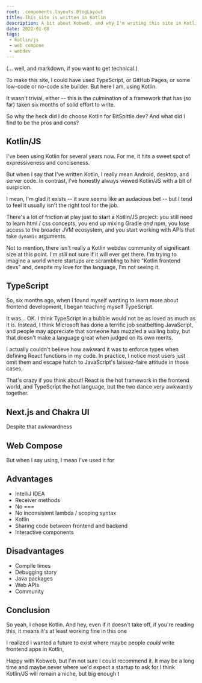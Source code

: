 ```yaml
---
root: .components.layouts.BlogLayout
title: This site is written in Kotlin
description: A bit about Kobweb, and why I'm writing this site in Kotlin
date: 2022-01-08
tags:
 - kotlin/js
 - web compose
 - webdev
---
```


(... well, and markdown, if you want to get technical.)

To make this site, I could have used TypeScript, or GitHub Pages, or some low-code or no-code site builder. But here I
am, using Kotlin.

It wasn't trivial, either -- this is the culmination of a framework that has (so far) taken six months of solid effort
to write.

So why the heck did I do choose Kotlin for BitSpittle.dev? And what did I find to be the pros and cons?

## Kotlin/JS

I've been using Kotlin for several years now. For me, it hits a sweet spot of expressiveness and conciseness.

But when I say that I've written Kotlin, I really mean Android, desktop, and server code. In contrast, I've honestly
always viewed Kotlin/JS with a bit of suspicion.

I mean, I'm glad it exists -- it sure seems like an audacious bet -- but I tend to feel it usually isn't the right tool
for the job.

There's a lot of friction at play just to start a Kotlin/JS project: you still need to learn html / css concepts, you
end up mixing Gradle *and* npm, you lose access to the broader JVM ecosystem, and you start working with APIs that take
`dynamic` arguments.

Not to mention, there isn't really a Kotlin webdev community of significant size at this point. I'm *still* not sure
if it will ever get there. I'm trying to imagine a world where startups are scrambling to hire "Kotlin frontend devs"
and, despite my love for the language, I'm not seeing it.

## TypeScript

So, six months ago, when I found myself wanting to learn more about frontend development, I began teaching myself
TypeScript.

It was... OK. I think TypeScript in a bubble would not be as loved as much as it is. Instead, I think Microsoft has done
a terrific job seatbelting JavaScript, and people may appreciate that someone has muzzled a wailing baby, but that
doesn't make a language great when judged on its own merits.

I actually couldn't believe how awkward it was to enforce types when defining React functions in my code. In practice,
I notice most users just omit them and escape hatch to JavaScript's laissez-faire attitude in those cases.

That's crazy if you think about! React is the hot framework in the
frontend world, and TypeScript the hot language, but the two dance very awkwardly together.

## Next.js and Chakra UI

Despite that awkwardness

## Web Compose

But when I say using, I mean I've used it for 

## Advantages

* IntelliJ IDEA
* Receiver methods
* No ===
* No inconsistent lambda / scoping syntax
* Kotlin
* Sharing code between frontend and backend
* Interactive components

## Disadvantages

* Compile times
* Debugging story
* Java packages
* Web APIs
* Community

## Conclusion

So yeah, I chose Kotlin. And hey, even if it doesn't take off, if you're reading this, it means it's at least working
fine in this one

I realized I wanted a future to exist where maybe people *could* write frontend apps in Kotlin, 

Happy with Kobweb, but I'm not sure I could recommend it. It may be a long time and maybe never where we'd expect a
startup to ask for I think Kotlin/JS will remain a niche, but big enough t
